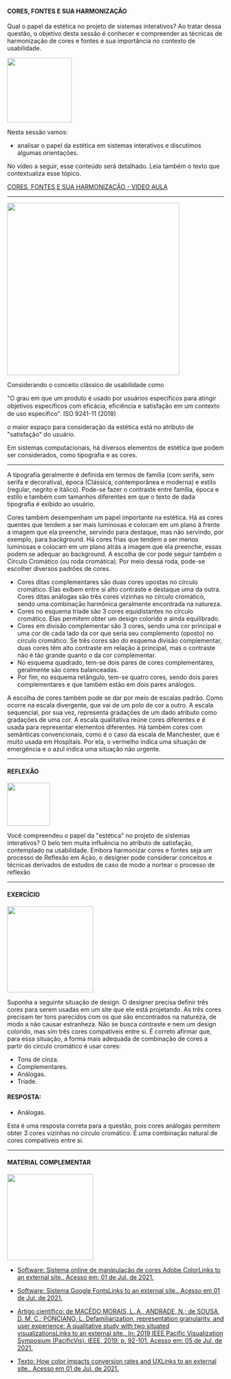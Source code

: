 
<h4>CORES, FONTES E SUA HARMONIZAÇÃO</h4>

Qual o papel da estética no projeto de sistemas interativos? Ao tratar dessa questão, o objetivo desta sessão é conhecer e compreender as técnicas de harmonização de cores e fontes e sua importância no contexto de usabilidade.

<img src="https://media.giphy.com/media/tZRAlE5aLS5BKDyjGI/giphy.gif" width="150"> 

Nesta sessão vamos:

- analisar o papel da estética em sistemas interativos e discutimos algumas orientações.

No vídeo a seguir, esse conteúdo será detalhado. Leia também o texto que contextualiza esse tópico.

[CORES, FONTES E SUA HARMONIZAÇÃO - VIDEO AULA]()

---

<img src="https://media.giphy.com/media/v1.Y2lkPTc5MGI3NjExczZpMHp6N290cGc2NjkwMngycXhpZXRoNjM5bm9lanlucndoZzJsNyZlcD12MV9pbnRlcm5hbF9naWZfYnlfaWQmY3Q9cw/63jza7W5SkF8Low3TX/giphy.gif" width="400"> 

Considerando o conceito clássico de usabilidade como

"O grau em que um produto é usado por usuários específicos para atingir objetivos específicos com eficácia, eﬁciência e satisfação em um contexto de uso específico". ISO 9241-11 (2018)

o maior espaço para consideração da estética está no atributo de "satisfação" do usuário. 

Em sistemas computacionais, há diversos elementos de estética que podem ser considerados, como tipografia e as cores.

---

A tipografia geralmente é definida em termos de família (com serifa, sem serifa e decorativa), época (Clássica, contemporânea e moderna) e estilo (regular, negrito e itálico). Pode-se fazer o contraste entre família, época e estilo e também com tamanhos diferentes em que o texto de dada tipografia é exibido ao usuário.

Cores também desempenham um papel importante na estética. Há as cores quentes que tendem a ser mais luminosas e colocam em um plano à frente a imagem que ela preenche, servindo para destaque, mas não servindo, por exemplo, para background. Há cores frias que tendem a ser menos luminosas e colocam em um plano atrás a imagem que ela preenche, essas podem se adequar ao background. A escolha de cor pode seguir também o Círculo Cromático (ou roda cromática). Por meio dessa roda, pode-se escolher diversos padrões de cores. 

- Cores ditas complementares são duas cores opostas no círculo cromático. Elas exibem entre si alto contraste e destaque uma da outra.
Cores ditas análogas são três cores vizinhas no círculo cromático, sendo uma combinação harmônica geralmente encontrada na natureza.
- Cores no esquema tríade são 3 cores equidistantes no círculo cromático. Elas permitem obter um design colorido e ainda equilibrado.
- Cores em divisão complementar são 3 cores, sendo uma cor principal e uma cor de cada lado da cor que seria seu complemento (oposto) no círculo cromático. Se três cores são do esquema divisão complementar, duas cores têm alto contraste em relação à principal, mas o contraste não é tão grande quanto o da cor complementar.
- No esquema quadrado, tem-se dois pares de cores complementares, geralmente são cores balanceadas.
- Por fim, no esquema retângulo, tem-se quatro cores, sendo dois pares complementares e que também estão em dois pares análogos.

A escolha de cores também pode se dar por meio de escalas padrão. Como ocorre na escala divergente, que vai de um polo de cor a outro. A escala sequencial, por sua vez, representa gradações de um dado atributo como gradações de uma cor. A escala qualitativa reúne cores diferentes e é usada para representar elementos diferentes. Há também cores com semânticas convencionais, como é o caso da escala de Manchester, que é muito usada em Hospitais. Por ela, o vermelho indica uma situação de emergência e o azul indica uma situação não urgente.

---
<h4>REFLEXÃO</h4>
<img src="https://media.giphy.com/media/DrooRfW7dRKal9e1SU/giphy.gif"width="100">

Você compreendeu o papel da "estética" no projeto de sistemas interativos? O belo tem muita influência no atributo de satisfação, contemplado na usabilidade. Embora harmonizar cores e fontes seja um processo de Reflexão em Ação, o designer pode considerar conceitos e técnicas derivados de estudos de caso de modo a nortear o processo de reflexão

---

<h4>EXERCÍCIO</h4>

<img src= "https://media.giphy.com/media/ENxx2erqOHckyqyDBK/giphy.gif" width="200" >

Suponha a seguinte situação de design. O designer precisa definir três cores para serem usadas em um site que ele está projetando. As três cores precisam ter tons parecidos com os que são encontrados na natureza, de modo a não causar estranheza. Não se busca contraste e nem um design colorido, mas sim três cores compatíveis entre si. É correto afirmar que, para essa situação, a forma mais adequada de combinação de cores a partir do círculo cromático é usar cores:

- Tons de cinza.
- Complementares.
- Análogas.
- Tríade.

<h4>RESPOSTA:</h4>

- Análogas.

Esta é uma resposta correta para a questão, pois cores análogas permitem obter 3 cores vizinhas no círculo cromático. É uma combinação natural de cores compatíveis entre si.

---

<h4>MATERIAL COMPLEMENTAR</h4>

<img src= "https://media.giphy.com/media/v1.Y2lkPTc5MGI3NjExYjRkbnFodTRyeTN4YmxqZjQ4cGs1Mm5vbmZyZjA2dDRxbWducTZ3YSZlcD12MV9pbnRlcm5hbF9naWZfYnlfaWQmY3Q9cw/xhuy5rw9ZrB2jn8VFR/giphy.gif" width="200" >

- [Software: Sistema online de manipulação de cores Adobe ColorLinks to an external site.. Acesso em: 01 de Jul. de 2021.](https://color.adobe.com/pt/create)

- [Software: Sistema Google FontsLinks to an external site.. Acesso em 01 de Jul. de 2021.](https://fonts.google.com/)

- [Artigo científico: de MACÊDO MORAIS, L. A., ANDRADE, N.; de SOUSA, D. M. C.; PONCIANO, L. Defamiliarization, representation granularity, and user experience: A qualitative study with two situated visualizationsLinks to an external site.. In: 2019 IEEE Pacific Visualization Symposium (PacificVis). IEEE, 2019. p. 92-101. Acesso em: 05 de Jul. de 2021.](https://ieeexplore.ieee.org/document/8781563/)

- [Texto: How color impacts conversion rates and UXLinks to an external site.. Acesso em 01 de Jul. de 2021.](https://www.usertesting.com/blog/color-ux-conversion-rates)


